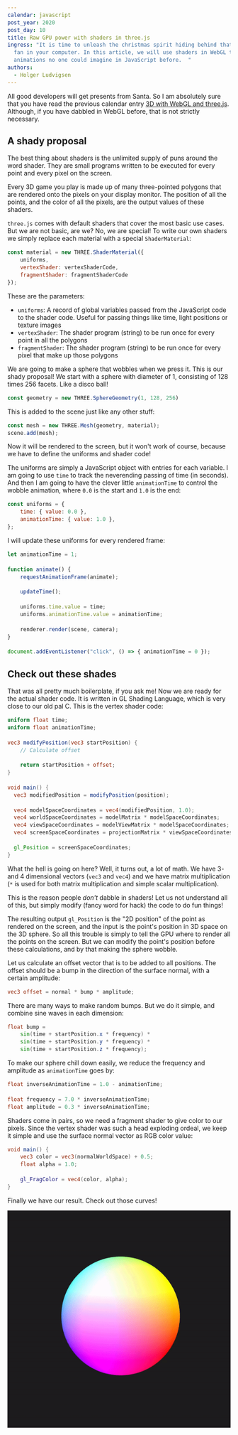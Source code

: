 ```yaml
---
calendar: javascript
post_year: 2020
post_day: 10
title: Raw GPU power with shaders in three.js
ingress: "It is time to unleash the christmas spirit hiding behind that noisy
  fan in your computer. In this article, we will use shaders in WebGL to make
  animations no one could imagine in JavaScript before.  "
authors:
  - Holger Ludvigsen
---
```

All good developers will get presents from Santa. So I am absolutely sure that you have read the previous calendar entry [3D with WebGL and three.js](https://javascript.christmas/2020/9). Although, if you have dabbled in WebGL before, that is not strictly necessary.

## A shady proposal

The best thing about shaders is the unlimited supply of puns around the word shader. They are small programs written to be executed for every point and every pixel on the screen. 

Every 3D game you play is made up of many three-pointed polygons that are rendered onto the pixels on your display monitor. The position of all the points, and the color of all the pixels, are the output values of these shaders.

`three.js` comes with default shaders that cover the most basic use cases. But we are not basic, are we? No, we are special! To write our own shaders we simply replace each material with a special `ShaderMaterial`:

```javascript
const material = new THREE.ShaderMaterial({
    uniforms,
    vertexShader: vertexShaderCode,
    fragmentShader: fragmentShaderCode
});
```

These are the parameters:

- `uniforms`: A record of global variables passed from the JavaScript code to the shader code. Useful for passing things like time, light positions or texture images
- `vertexShader`: The shader program (string) to be run once for every point in all the polygons
- `fragmentShader`: The shader program (string) to be run once for every pixel that make up those polygons

We are going to make a sphere that wobbles when we press it. This is our shady proposal! We start with a sphere with diameter of 1, consisting of 128 times 256 facets. Like a disco ball!

```javascript
const geometry = new THREE.SphereGeometry(1, 128, 256)
```

This is added to the scene just like any other stuff:

```javascript
const mesh = new THREE.Mesh(geometry, material);
scene.add(mesh);
```

Now it will be rendered to the screen, but it won't work of course, because we have to define the uniforms and shader code!

The uniforms are simply a JavaScript object with entries for each variable. I am going to use `time` to track the neverending passing of time (in seconds). And then I am going to have the clever little `animationTime` to control the wobble animation, where `0.0` is the start and `1.0` is the end:

```javascript
const uniforms = {
    time: { value: 0.0 },
    animationTime: { value: 1.0 },
};
```

I will update these uniforms for every rendered frame:

```javascript
let animationTime = 1;

function animate() {
    requestAnimationFrame(animate);

    updateTime();
    
    uniforms.time.value = time;
    uniforms.animationTime.value = animationTime;

    renderer.render(scene, camera);
}

document.addEventListener("click", () => { animationTime = 0 }); 
```

## Check out these shades

That was all pretty much boilerplate, if you ask me! Now we are ready for the actual shader code. It is written in GL Shading Language, which is very close to our old pal C. This is the vertex shader code:

```glsl
uniform float time;
uniform float animationTime;

vec3 modifyPosition(vec3 startPosition) {
    // Calculate offset

    return startPosition + offset;
}

void main() {
  vec3 modifiedPosition = modifyPosition(position);

  vec4 modelSpaceCoordinates = vec4(modifiedPosition, 1.0);
  vec4 worldSpaceCoordinates = modelMatrix * modelSpaceCoordinates;
  vec4 viewSpaceCoordinates = modelViewMatrix * modelSpaceCoordinates;
  vec4 screenSpaceCoordinates = projectionMatrix * viewSpaceCoordinates;

  gl_Position = screenSpaceCoordinates;
}
```

What the hell is going on here? Well, it turns out, a lot of math. We have 3- and 4 dimensional vectors (`vec3` and `vec4`) and we have matrix multiplication (`*` is used for both matrix multiplication and simple scalar multiplication).

This is the reason people _don't_ dabble in shaders! Let us not understand all of this, but simply modify (fancy word for hack) the code to do fun things!

The resulting output `gl_Position` is the "2D position" of the point as rendered on the screen, and the input is the point's position in 3D space on the 3D sphere. So all this trouble is simply to tell the GPU where to render all the points on the screen. But we can modify the point's position before these calculations, and by that making the sphere wobble.

Let us calculate an offset vector that is to be added to all positions. The offset should be a bump in the direction of the surface normal, with a certain amplitude:

```glsl
vec3 offset = normal * bump * amplitude;
```

There are many ways to make random bumps. But we do it simple, and combine sine waves in each dimension:

```glsl
float bump = 
    sin(time + startPosition.x * frequency) *
    sin(time + startPosition.y * frequency) *
    sin(time + startPosition.z * frequency);
```

To make our sphere chill down easily, we reduce the frequency and amplitude as `animationTime` goes by:


```glsl
float inverseAnimationTime = 1.0 - animationTime;

float frequency = 7.0 * inverseAnimationTime;
float amplitude = 0.3 * inverseAnimationTime;
```

Shaders come in pairs, so we need a fragment shader to give color to our pixels. Since the vertex shader was such a head exploding ordeal, we keep it simple and use the surface normal vector as RGB color value:

```glsl
void main() { 
    vec3 color = vec3(normalWorldSpace) + 0.5;
    float alpha = 1.0;

    gl_FragColor = vec4(color, alpha);
}
```

Finally we have our result. Check out those curves!

![gif-part2](https://raw.githubusercontent.com/bekk/webgl-christmas/master/misc/gif-part2.gif)
